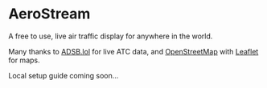 # AeroStream
A free to use, live air traffic display for anywhere in the world. 

Many thanks to [ADSB.lol](https://adsb.lol/) for live ATC data, and [OpenStreetMap](https://www.openstreetmap.org/#map=3/71.34/-96.82) with [Leaflet](https://leafletjs.com/) for maps.

Local setup guide coming soon...